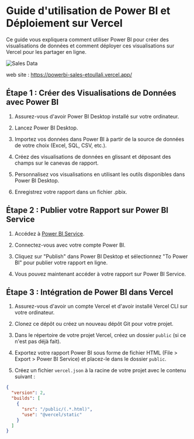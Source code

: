 # Guide d'utilisation de Power BI et Déploiement sur Vercel

Ce guide vous expliquera comment utiliser Power BI pour créer des visualisations de données et comment déployer ces visualisations sur Vercel pour les partager en ligne.

![Sales Data](https://github.com/Ayoub-etoullali/Power-BI-Sales-Website/assets/92756846/e4becc50-f3fc-4b77-abba-69886205ad22)

web site : https://powerbi-sales-etoullali.vercel.app/

## Étape 1 : Créer des Visualisations de Données avec Power BI

1. Assurez-vous d'avoir Power BI Desktop installé sur votre ordinateur.

2. Lancez Power BI Desktop.

3. Importez vos données dans Power BI à partir de la source de données de votre choix (Excel, SQL, CSV, etc.).

4. Créez des visualisations de données en glissant et déposant des champs sur le canevas de rapport.

5. Personnalisez vos visualisations en utilisant les outils disponibles dans Power BI Desktop.

6. Enregistrez votre rapport dans un fichier .pbix.

## Étape 2 : Publier votre Rapport sur Power BI Service

1. Accédez à [Power BI Service](https://app.powerbi.com/).

2. Connectez-vous avec votre compte Power BI.

3. Cliquez sur "Publish" dans Power BI Desktop et sélectionnez "To Power BI" pour publier votre rapport en ligne.

4. Vous pouvez maintenant accéder à votre rapport sur Power BI Service.

## Étape 3 : Intégration de Power BI dans Vercel

1. Assurez-vous d'avoir un compte Vercel et d'avoir installé Vercel CLI sur votre ordinateur.

2. Clonez ce dépôt ou créez un nouveau dépôt Git pour votre projet.

3. Dans le répertoire de votre projet Vercel, créez un dossier `public` (si ce n'est pas déjà fait).

4. Exportez votre rapport Power BI sous forme de fichier HTML (File > Export > Power BI Service) et placez-le dans le dossier `public`.

5. Créez un fichier `vercel.json` à la racine de votre projet avec le contenu suivant :

```json
{
  "version": 2,
  "builds": [
    {
      "src": "/public/(.*.html)",
      "use": "@vercel/static"
    }
  ]
}
